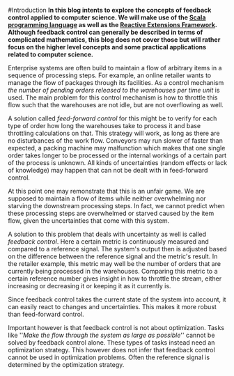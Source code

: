 #Introduction
**In this blog intents to explore the concepts of feedback control applied to computer science. We will make use of the [Scala programming language](http://www.scala-lang.org/) as well as the [Reactive Extensions Framework](http://reactivex.io/). Although feedback control can generally be described in terms of complicated mathematics, this blog does not cover those but will rather focus on the higher level concepts and some practical applications related to computer science.**

Enterprise systems are often build to maintain a flow of arbitrary items in a sequence of processing steps. For example, an online retailer wants to manage the flow of packages through its facilities. As a control mechanism *the number of pending orders released to the warehouses per time unit* is used. The main problem for this control mechanism is how to throttle this flow such that the warehouses are not idle, but are not overflowing as well.

A solution called *feed-forward control* for this might be to verify for each type of order how long the warehouses take to process it and base throttling calculations on that. This strategy will work, as long as there are no disturbances of the work flow. Conveyors may run slower of faster than expected, a packing machine may malfunction which makes that one single order takes longer to be processed or the internal workings of a certain part of the process is unknown. All kinds of uncertainties (random effects or lack of knowledge) may happen that can not be dealt with in feed-forward control.

At this point one may remonstrate that this is an unfair game. We are supposed to maintain a flow of items while neither overwhelming nor starving the downstream processing steps. In fact, we cannot predict when these processing steps are overwhelmed or starved caused by the item flow, given the uncertainties that come with this system.

A solution to this problem that deals with uncertainty as well is called *feedback control*. Here a certain metric is continuously measured and compared to a reference signal. The system's output then is adjusted based on the difference between the reference signal and the metric's result. In the retailer example, this metric may well be the number of orders that are currently being processed in the warehouses. Comparing this metric to a certain reference number gives insight in how to throttle the stream, either increasing or decreasing it or keeping it as it currently is.

Since feedback control takes the current state of the system into account, it can easily react to changes and uncertainties. This makes it more robust than feed-forward control.

Important however is that feedback control is not about optimization. Tasks like ''*Make the flow through the system as large as possible*'' cannot be solved by feedback control alone. These types of tasks instead need an optimization strategy. This however does not infer that feedback control cannot be used in optimization problems. Often the reference signal is determined by the optimization strategy.
